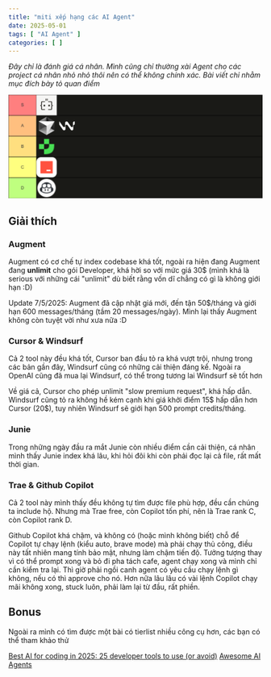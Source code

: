 ```yaml
---
title: "miti xếp hạng các AI Agent"
date: 2025-05-01
tags: [ "AI Agent" ]
categories: [ ]
---
```


*Đây chỉ là đánh giá cá nhân. Mình cũng chỉ thường xài Agent cho các project cá nhân nhỏ nhỏ thôi nên có thể không chính xác. Bài viết chỉ nhằm mục đích bày tỏ quan điểm*

![Tierlist](img/tierlist.png)

## Giải thích

### Augment

Augment có cơ chế tự index codebase khá tốt, ngoài ra hiện đang Augment đang **unlimit** cho gói Developer, khá hời so với mức giá 30$ (mình khá là serious với những cái "unlimit" dù biết rằng vốn dĩ chẳng có gì là không giới hạn :D)

Update 7/5/2025: Augment đã cập nhật giá mới, đến tận 50$/tháng và giới hạn 600 messages/tháng (tầm 20 messages/ngày). Mình lại thấy Augment không còn tuyệt vời như xưa nữa :D

### Cursor & Windsurf

Cả 2 tool này đều khá tốt, Cursor ban đầu tỏ ra khá vượt trội, nhưng trong các bản gần đây, Windsurf cũng có những cải thiện đáng kể. Ngoài ra OpenAI cũng đã mua lại Windsurf, có thể trong tương lai Windsurf sẽ tốt hơn

Về giá cả, Cursor cho phép unlimit "slow premium request", khá hấp dẫn. Windsurf cũng tỏ ra không hề kém cạnh khi giá khởi điểm 15$ hấp dẫn hơn Cursor (20$), tuy nhiên Windsurf sẽ giới hạn 500 prompt credits/tháng.

### Junie

Trong những ngày đầu ra mắt Junie còn nhiều điểm cần cải thiện, cá nhân mình thấy Junie index khá lâu, khi hỏi đôi khi còn phải đọc lại cả file, rất mất thời gian.

### Trae & Github Copilot

Cả 2 tool này mình thấy đều không tự tìm được file phù hợp, đều cần chúng ta include hộ. Nhưng mà Trae free, còn Copilot tốn phí, nên là Trae rank C, còn Copilot rank D.

Github Copilot khá chậm, và không có (hoặc mình không biết) chỗ để Copilot tự chạy lệnh (kiểu auto, brave mode) mà phải chạy thủ công, điều này tất nhiên mang tính bảo mật, nhưng làm chậm tiến độ. Tưởng tượng thay vì có thể prompt xong và bỏ đi pha tách cafe, agent chạy xong và mình chỉ cần kiểm tra lại. Thì giờ phải ngồi canh agent có yêu cầu chạy lệnh gì không, nếu có thì approve cho nó. Hơn nữa lâu lâu có vài lệnh Copilot chạy mãi không xong, stuck luôn, phải làm lại từ đầu, rất phiền.

## Bonus

Ngoài ra mình có tìm được một bài có tierlist nhiều công cụ hơn, các bạn có thể tham khảo thử

[Best AI for coding in 2025: 25 developer tools to use (or avoid)](https://www.pragmaticcoders.com/resources/ai-developer-tools)
[Awesome AI Agents](https://github.com/e2b-dev/awesome-ai-agents)
